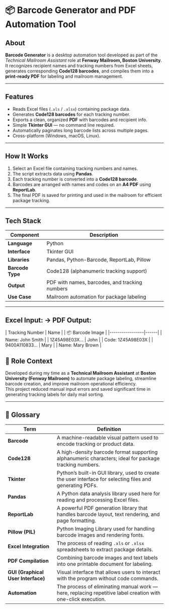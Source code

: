# 📦 Barcode Generator and PDF Automation Tool

## About
**Barcode Generator** is a desktop automation tool developed as part of the *Technical Mailroom Assistant* role at **Fenway Mailroom, Boston University**.  
It recognizes recipient names and tracking numbers from Excel sheets, generates corresponding **Code128 barcodes**, and compiles them into a **print-ready PDF** for labeling and mailroom management.

---

## Features
- Reads Excel files (`.xls` / `.xlsx`) containing package data.  
- Generates **Code128 barcodes** for each tracking number.  
- Exports a clean, organized **PDF** with barcodes and recipient info.  
- Simple **Tkinter GUI** — no command line required.  
- Automatically paginates long barcode lists across multiple pages.  
- Cross-platform (Windows, macOS, Linux).

---

## How It Works
1. Select an Excel file containing tracking numbers and names.  
2. The script extracts data using **Pandas**.  
3. Each tracking number is converted into a **Code128 barcode**.  
4. Barcodes are arranged with names and codes on an **A4 PDF** using **ReportLab**.  
5. The final PDF is saved for printing and used in the mailroom for efficient package tracking.

---

## Tech Stack

| **Component** | **Description** |
|----------------|-----------------|
| **Language** | Python |
| **Interface** | Tkinter GUI |
| **Libraries** | Pandas, Python-Barcode, ReportLab, Pillow |
| **Barcode Type** | Code128 (alphanumeric tracking support) |
| **Output** | PDF with names, barcodes, and tracking numbers |
| **Use Case** | Mailroom automation for package labeling |

---

Excel Input:                →       PDF Output:
---------------------------------------------------------
| Tracking Number | Name |          | 📦 Barcode Image   |
|-----------------|------|          | Name: John Smith   |
| 1Z45A98E03X...  | John |          | Code: 1Z45A98E03X  |
| 9400A110833...  | Mary |          | Name: Mary Brown   |


## 🧾 Role Context

Developed during my time as a **Technical Mailroom Assistant** at **Boston University (Fenway Mailroom)** to automate package labeling, streamline barcode creation, and improve mailroom operational efficiency.  
This project reduced manual input errors and saved significant time in generating tracking labels for daily mail sorting.

---

## 📘 Glossary

| **Term** | **Definition** |
|-----------|----------------|
| **Barcode** | A machine-readable visual pattern used to encode tracking or product data. |
| **Code128** | A high-density barcode format supporting alphanumeric characters; ideal for package tracking numbers. |
| **Tkinter** | Python’s built-in GUI library, used to create the user interface for selecting files and generating PDFs. |
| **Pandas** | A Python data analysis library used here for reading and processing Excel files. |
| **ReportLab** | A powerful PDF generation library that handles barcode layout, text rendering, and page formatting. |
| **Pillow (PIL)** | Python Imaging Library used for handling barcode images and rendering fonts. |
| **Excel Integration** | The process of reading `.xls` or `.xlsx` spreadsheets to extract package details. |
| **PDF Compilation** | Combining barcode images and text labels into one printable document for labeling. |
| **GUI (Graphical User Interface)** | Visual interface that allows users to interact with the program without code commands. |
| **Automation** | The process of eliminating manual work — here, replacing repetitive label creation with one-click execution. |

